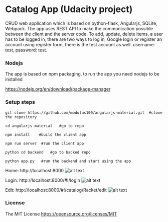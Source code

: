 # Catalog App (Udacity project)

CRUD web application which is based on python-flask, Angularjs, SQLite, Webpack.
The app uses REST API to make the communication possible between the client and the server code.
To add, update, delete items, a user has to be logged in, there are two ways to log in,
Google login or register an account using register form, there is the test account as well.
 username: test, password: test.


### Nodejs
The app is based on npm packaging, to run the app you need nodejs to be installed

https://nodejs.org/en/download/package-manager

### Setup steps

```
git clone https://github.com/modulus100/angularjs-material.git  #clone the repository
```
```
cd angularjs-material   #go to repo
```
```
npm install    #build the client app
```
```
npm run server  #run the client app
```
```
python cd backend   #go to backed repo
```
```
python app.py   #run the backend and start using the app
```

Home: http://localhost:8000
![alt text](https://github.com/modulus100/angularjs-material/blob/master/images/app.png "Home")

Login: http://localhost:8000/#!/login
![alt text](https://github.com/modulus100/angularjs-material/blob/master/images/login.png "Login")

Edit: http://localhost:8000/#!/catalog/Racket/edit
![alt text](https://github.com/modulus100/angularjs-material/blob/master/images/edit.png "Edit")

 ### License

 The MIT License https://opensource.org/licenses/MIT
